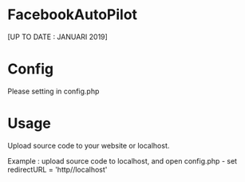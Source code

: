 # FacebookAutoPilot

[UP TO DATE : JANUARI 2019]

# Config
Please setting in config.php

# Usage
Upload source code to your website or localhost.

Example : upload source code to localhost, and open config.php - set redirectURL = 'http//localhost'

